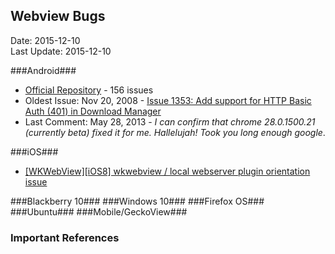 ## Webview Bugs ##
Date: 2015-12-10<br>
Last Update: 2015-12-10


###Android###

- [Official Repository](https://code.google.com/p/android/issues/list?can=2&q=webview&colspec=ID+Status+Priority+Owner+Summary+Stars+Reporter+Opened&cells=tiles) - 156 issues
- Oldest Issue: Nov 20, 2008 - [Issue 1353: Add support for HTTP Basic Auth (401) in Download Manager](https://code.google.com/p/android/issues/detail?id=1353)
- Last Comment: May 28, 2013 - *I can confirm that chrome 28.0.1500.21 (currently beta) fixed it for me. Hallelujah! Took you long enough google*.

###iOS###

- [[WKWebView][iOS8] wkwebview / local webserver plugin orientation issue](https://issues.apache.org/jira/browse/CB-8047)


###Blackberry 10###
###Windows 10###
###Firefox OS###
###Ubuntu###
###Mobile/GeckoView###
### Important References ###
